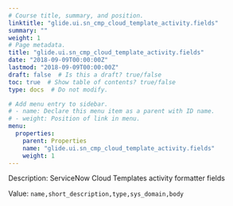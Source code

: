 ```yaml
---
# Course title, summary, and position.
linktitle: "glide.ui.sn_cmp_cloud_template_activity.fields"
summary: ""
weight: 1
# Page metadata.
title: "glide.ui.sn_cmp_cloud_template_activity.fields"
date: "2018-09-09T00:00:00Z"
lastmod: "2018-09-09T00:00:00Z"
draft: false  # Is this a draft? true/false
toc: true  # Show table of contents? true/false
type: docs  # Do not modify.

# Add menu entry to sidebar.
# - name: Declare this menu item as a parent with ID name.
# - weight: Position of link in menu.
menu:
  properties:
    parent: Properties
    name: "glide.ui.sn_cmp_cloud_template_activity.fields"
    weight: 1
---
```


Description: ServiceNow Cloud Templates activity formatter fields


Value: `name,short_description,type,sys_domain,body`